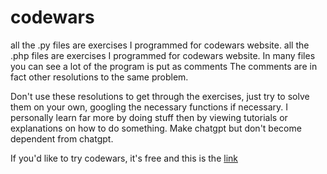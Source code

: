 # codewars
all the .py files are exercises I programmed for codewars website.
all the .php files are exercises I programmed for codewars website.
In many files you can see a lot of the program is put as comments
The comments are in fact other resolutions to the same problem.

Don't use these resolutions to get through the exercises, just try to solve them on your own, googling the necessary functions if necessary.
I personally learn far more by doing stuff then by viewing tutorials or explanations on how to do something.
Make chatgpt but don't become dependent from chatgpt.

If you'd like to try codewars, it's free and this is the [link](www.codewars.com/r/snsKdw
)
